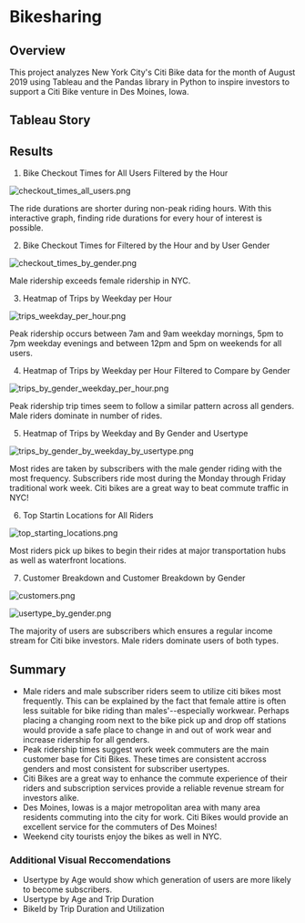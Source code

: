 # Bikesharing

## Overview

This project analyzes New York City's Citi Bike data for the month of August 2019 using Tableau and the Pandas library in Python to inspire investors to support a Citi Bike venture in Des Moines, Iowa.

## Tableau Story



## Results

1. Bike Checkout Times for All Users Filtered by the Hour

![checkout_times_all_users.png](https://github.com/ashleycvirga/Bikesharing/blob/75308df9b0db787c0d9608efaea9884ca810d788/Images/checkout_times_all_users.png)

The ride durations are shorter during non-peak riding hours. With this interactive graph, finding ride durations for every hour of interest is possible.

2. Bike Checkout Times for Filtered by the Hour and by User Gender

![checkout_times_by_gender.png](https://github.com/ashleycvirga/Bikesharing/blob/75308df9b0db787c0d9608efaea9884ca810d788/Images/checkout_times_by_gender.png)

Male ridership exceeds female ridership in NYC.

3. Heatmap of Trips by Weekday per Hour

![trips_weekday_per_hour.png](https://github.com/ashleycvirga/Bikesharing/blob/75308df9b0db787c0d9608efaea9884ca810d788/Images/trips_weekday_per_hour.png)

Peak ridership occurs between 7am and 9am weekday mornings, 5pm to 7pm weekday evenings and between 12pm and 5pm on weekends for all users.

4. Heatmap of Trips by Weekday per Hour Filtered to Compare by Gender

![trips_by_gender_weekday_per_hour.png](https://github.com/ashleycvirga/Bikesharing/blob/75308df9b0db787c0d9608efaea9884ca810d788/Images/trips_by_gender_weekday_per_hour.png)

Peak ridership trip times seem to follow a similar pattern across all genders.  Male riders dominate in number of rides.

5. Heatmap of Trips by Weekday and By Gender and Usertype

![trips_by_gender_by_weekday_by_usertype.png](https://github.com/ashleycvirga/Bikesharing/blob/75308df9b0db787c0d9608efaea9884ca810d788/Images/trips_by_gender_by_weekday_by_usertype.png)

Most rides are taken by subscribers with the male gender riding with the most frequency. Subscribers ride most during the Monday through Friday traditional work week. Citi bikes are a great way to beat commute traffic in NYC!

6. Top Startin Locations for All Riders

![top_starting_locations.png](https://github.com/ashleycvirga/Bikesharing/blob/75308df9b0db787c0d9608efaea9884ca810d788/Images/top_starting_locations.png)

Most riders pick up bikes to begin their rides at major transportation hubs as well as waterfront locations. 

7. Customer Breakdown and Customer Breakdown by Gender

![customers.png](https://github.com/ashleycvirga/Bikesharing/blob/75308df9b0db787c0d9608efaea9884ca810d788/Images/customers.png)

![usertype_by_gender.png](https://github.com/ashleycvirga/Bikesharing/blob/75308df9b0db787c0d9608efaea9884ca810d788/Images/usertype_by_gender.png)

The majority of users are subscribers which ensures a regular income stream for Citi bike investors. Male riders dominate users of both types.

## Summary
- Male riders and male subscriber riders seem to utilize citi bikes most frequently. This can be explained by the fact that female attire is often less suitable for bike riding than males'--especially workwear.  Perhaps placing a changing room next to the bike pick up and drop off stations would provide a safe place to change in and out of work wear and increase ridership for all genders.
- Peak ridership times suggest work week commuters are the main customer base for Citi Bikes. These times are consistent accross genders and most consistent for subscriber usertypes. 
- Citi Bikes are a great way to enhance the commute experience of their riders and subscription services provide a reliable revenue stream for investors alike.
- Des Moines, Iowas is a major metropolitan area with many area residents commuting into the city for work. Citi Bikes would provide an excellent service for the commuters of Des Moines!
- Weekend city tourists enjoy the bikes as well in NYC.  

### Additional Visual Reccomendations
- Usertype by Age would show which generation of users are more likely to become subscribers.
- Usertype by Age and Trip Duration 
- BikeId by Trip Duration and Utilization

